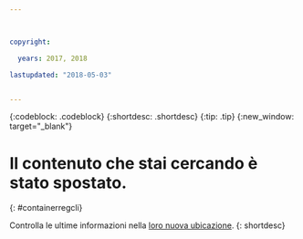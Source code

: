 ```yaml
---



copyright:

  years: 2017, 2018

lastupdated: "2018-05-03"


---
```


{:codeblock: .codeblock}
{:shortdesc: .shortdesc}
{:tip: .tip}
{:new_window: target="_blank"}

# Il contenuto che stai cercando è stato spostato.
{: #containerregcli}

Controlla le ultime informazioni nella [loro nuova ubicazione](../../../services/Registry/registry_cli.html).
{: shortdesc}
